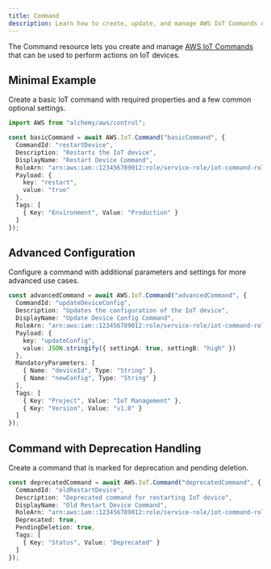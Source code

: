 ```yaml
---
title: Command
description: Learn how to create, update, and manage AWS IoT Commands using Alchemy Cloud Control.
---
```


The Command resource lets you create and manage [AWS IoT Commands](https://docs.aws.amazon.com/iot/latest/userguide/) that can be used to perform actions on IoT devices.

## Minimal Example

Create a basic IoT command with required properties and a few common optional settings.

```ts
import AWS from "alchemy/aws/control";

const basicCommand = await AWS.IoT.Command("basicCommand", {
  CommandId: "restartDevice",
  Description: "Restarts the IoT device",
  DisplayName: "Restart Device Command",
  RoleArn: "arn:aws:iam::123456789012:role/service-role/iot-command-role",
  Payload: {
    key: "restart",
    value: "true"
  },
  Tags: [
    { Key: "Environment", Value: "Production" }
  ]
});
```

## Advanced Configuration

Configure a command with additional parameters and settings for more advanced use cases.

```ts
const advancedCommand = await AWS.IoT.Command("advancedCommand", {
  CommandId: "updateDeviceConfig",
  Description: "Updates the configuration of the IoT device",
  DisplayName: "Update Device Config Command",
  RoleArn: "arn:aws:iam::123456789012:role/service-role/iot-command-role",
  Payload: {
    key: "updateConfig",
    value: JSON.stringify({ settingA: true, settingB: "high" })
  },
  MandatoryParameters: [
    { Name: "deviceId", Type: "String" },
    { Name: "newConfig", Type: "String" }
  ],
  Tags: [
    { Key: "Project", Value: "IoT Management" },
    { Key: "Version", Value: "v1.0" }
  ]
});
```

## Command with Deprecation Handling

Create a command that is marked for deprecation and pending deletion.

```ts
const deprecatedCommand = await AWS.IoT.Command("deprecatedCommand", {
  CommandId: "oldRestartDevice",
  Description: "Deprecated command for restarting IoT device",
  DisplayName: "Old Restart Device Command",
  RoleArn: "arn:aws:iam::123456789012:role/service-role/iot-command-role",
  Deprecated: true,
  PendingDeletion: true,
  Tags: [
    { Key: "Status", Value: "Deprecated" }
  ]
});
```